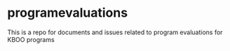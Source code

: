 # programevaluations
This is a repo for documents and issues related to program evaluations for KBOO programs
